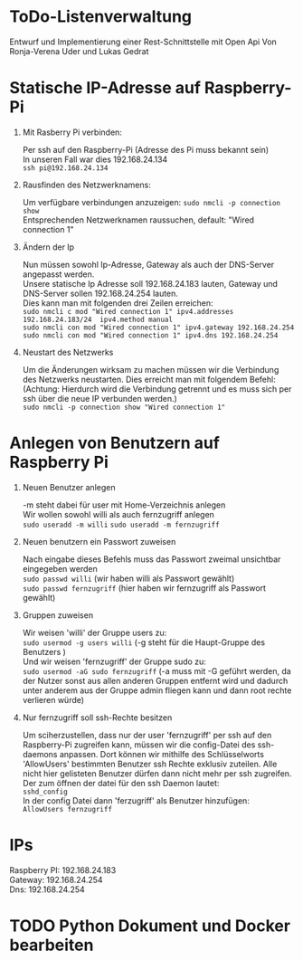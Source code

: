 # ToDo-Listenverwaltung
Entwurf und Implementierung einer Rest-Schnittstelle mit Open Api
Von Ronja-Verena Uder und Lukas Gedrat
# Statische IP-Adresse auf Raspberry-Pi
1. Mit Rasberry Pi verbinden:

   Per ssh auf den Raspberry-Pi (Adresse des Pi muss bekannt sein)     
   In unseren Fall war dies 192.168.24.134  
   `ssh pi@192.168.24.134`  
2. Rausfinden des Netzwerknamens:  

   Um verfügbare verbindungen anzuzeigen: `sudo nmcli -p connection show`  
   Entsprechenden Netzwerknamen raussuchen, default: "Wired connection 1"  
3. Ändern der Ip 

   Nun müssen sowohl Ip-Adresse, Gateway als auch der DNS-Server angepasst werden.  
   Unsere statische Ip Adresse soll 192.168.24.183 lauten, Gateway und DNS-Server sollen 192.168.24.254 lauten.  
   Dies kann man mit folgenden drei Zeilen erreichen:  
   `sudo nmcli c mod "Wired connection 1" ipv4.addresses 192.168.24.183/24  ipv4.method manual`  
   `sudo nmcli con mod "Wired connection 1" ipv4.gateway 192.168.24.254`  
   `sudo nmcli con mod "Wired connection 1" ipv4.dns 192.168.24.254`  
4. Neustart des Netzwerks  

   Um die Änderungen wirksam zu machen müssen wir die Verbindung des Netzwerks neustarten.
   Dies erreicht man mit folgendem Befehl: (Achtung: Hierdurch wird die Verbindung getrennt und es muss sich per ssh über die neue IP verbunden werden.)  
   `sudo nmcli -p connection show "Wired connection 1"`

# Anlegen von Benutzern auf Raspberry Pi  
1. Neuen Benutzer anlegen  

   -m steht dabei  für user mit Home-Verzeichnis anlegen  
   Wir wollen sowohl willi als auch fernzugriff anlegen  
   `sudo useradd -m willi`
   `sudo useradd -m fernzugriff`
2. Neuen benutzern ein Passwort zuweisen 

   Nach eingabe dieses Befehls muss das Passwort zweimal unsichtbar eingegeben werden  
   `sudo passwd willi` (wir haben willi als Passwort gewählt)  
   `sudo passwd fernzugriff` (hier haben wir fernzugriff als Passwort gewählt)
3. Gruppen zuweisen 

   Wir weisen 'willi' der Gruppe users zu:  
   `sudo usermod -g users willi` (-g steht für die Haupt-Gruppe des Benutzers )  
   Und wir weisen 'fernzugriff' der Gruppe sudo zu:  
   `sudo usermod -aG sudo fernzugriff` (-a muss mit -G geführt werden, da der Nutzer sonst aus allen anderen Gruppen entfernt wird und dadurch unter anderem aus der Gruppe admin fliegen kann und dann root rechte verlieren würde)  
4. Nur fernzugriff soll ssh-Rechte besitzen  

   Um sciherzustellen, dass nur der user 'fernzugriff' per ssh auf den Raspberry-Pi zugreifen kann, müssen wir die config-Datei des ssh-daemons anpassen. Dort können wir mithilfe des Schlüsselworts 'AllowUsers' bestimmten Benutzer ssh Rechte exklusiv zuteilen. Alle nicht hier gelisteten Benutzer dürfen dann nicht mehr per ssh zugreifen.  
   Der zum öffnen der datei für den ssh Daemon lautet:  
   `sshd_config`  
   In der config Datei dann 'ferzugriff' als Benutzer hinzufügen:  
   `AllowUsers fernzugriff`  

# IPs 
Raspberry PI: 192.168.24.183  
Gateway: 192.168.24.254  
Dns: 192.168.24.254  
# TODO Python Dokument und Docker bearbeiten
